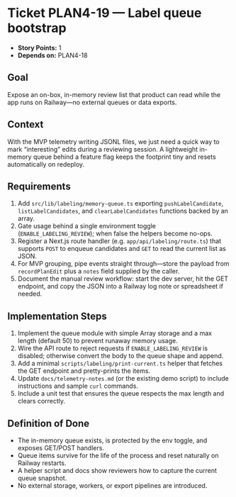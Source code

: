 # Ticket PLAN4-19 — Label queue bootstrap

- **Story Points:** 1
- **Depends on:** PLAN4-18

## Goal
Expose an on-box, in-memory review list that product can read while the app runs on Railway—no external queues or data exports.

## Context
With the MVP telemetry writing JSONL files, we just need a quick way to mark “interesting” edits during a reviewing session. A lightweight in-memory queue behind a feature flag keeps the footprint tiny and resets automatically on redeploy.

## Requirements
1. Add `src/lib/labeling/memory-queue.ts` exporting `pushLabelCandidate`, `listLabelCandidates`, and `clearLabelCandidates` functions backed by an array.
2. Gate usage behind a single environment toggle (`ENABLE_LABELING_REVIEW`); when false the helpers become no-ops.
3. Register a Next.js route handler (e.g. `app/api/labeling/route.ts`) that supports `POST` to enqueue candidates and `GET` to read the current list as JSON.
4. For MVP grouping, pipe events straight through—store the payload from `recordPlanEdit` plus a `notes` field supplied by the caller.
5. Document the manual review workflow: start the dev server, hit the GET endpoint, and copy the JSON into a Railway log note or spreadsheet if needed.

## Implementation Steps
1. Implement the queue module with simple Array storage and a max length (default 50) to prevent runaway memory usage.
2. Wire the API route to reject requests if `ENABLE_LABELING_REVIEW` is disabled; otherwise convert the body to the queue shape and append.
3. Add a minimal `scripts/labeling/print-current.ts` helper that fetches the GET endpoint and pretty-prints the items.
4. Update `docs/telemetry-notes.md` (or the existing demo script) to include instructions and sample `curl` commands.
5. Include a unit test that ensures the queue respects the max length and clears correctly.

## Definition of Done
- The in-memory queue exists, is protected by the env toggle, and exposes GET/POST handlers.
- Queue items survive for the life of the process and reset naturally on Railway restarts.
- A helper script and docs show reviewers how to capture the current queue snapshot.
- No external storage, workers, or export pipelines are introduced.
